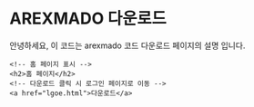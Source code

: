 <!DOCTYPE html>
<html lang="ko">
<head>
    <meta charset="UTF-8">
    <title>AREXMADO 다운로드</title>
</head>
<body>
    <!-- 설명 부분 -->
    <h1>AREXMADO 다운로드</h1>
    <p>안녕하세요, 이 코드는 arexmado 코드 다운로드 페이지의 설명 입니다.</p>

    <!-- 홈 페이지 표시 -->
    <h2>홈 페이지</h2>
    <!-- 다운로드 클릭 시 로그인 페이지로 이동 -->
    <a href="lgoe.html">다운로드</a>
</body>
</html>
